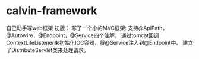 # calvin-framework
自己动手写web框架
初版：
写了一个小的MVC框架:
支持@ApiPath，@Autowire，@Endpoint，@Service四个注解。
通过tomcat回调ContextLifeListener来初始化IOC容器，将@Service注入到@Endpoint中。
建立了DistributeServlet类来处理请求。
